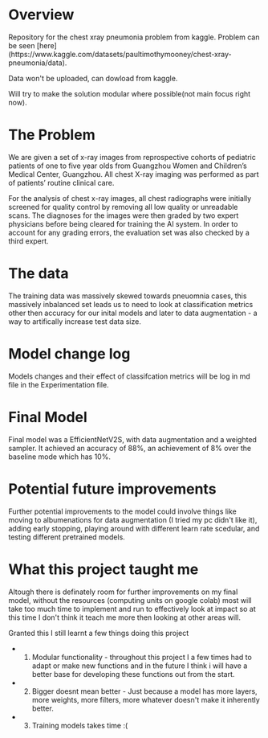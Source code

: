 # Overview
<span>
Repository for the chest xray pneumonia problem from kaggle. Problem can be seen [here](https://www.kaggle.com/datasets/paultimothymooney/chest-xray-pneumonia/data).


Data won't be uploaded, can dowload from kaggle.

Will try to make the solution modular where possible(not main focus right now).

</span>

# The Problem

We are given a set of x-ray images from reprospective cohorts of pediatric patients of one to five year olds  from Guangzhou Women and Children’s Medical Center, Guangzhou. All chest X-ray imaging was performed as part of patients’ routine clinical care.

For the analysis of chest x-ray images, all chest radiographs were initially screened for quality control by removing all low quality or unreadable scans. The diagnoses for the images were then graded by two expert physicians before being cleared for training the AI system. In order to account for any grading errors, the evaluation set was also checked by a third expert.

# The data

The training data was massively skewed towards pneuomnia cases, this massively inbalanced set leads us to need to look at classification metrics other then accuracy for our inital models and later to data augmentation - a way to artifically increase test data size.

# Model change log

Models changes and their effect of classifcation metrics will be log in md file in the Experimentation file.

# Final Model
Final model was a EfficientNetV2S, with data augmentation and a weighted sampler. It achieved an accuracy of 88%, an achievement of 8% over the baseline mode which has 10%.

# Potential future improvements
Further potential improvements to the model could involve things like moving to albumenations for data augmentation (I tried my pc didn't like it), adding early stopping, playing around with different learn rate scedular, and testing different pretrained models.


# What this project taught me
Altough there is definately room for further improvements on my final model, without the resources (computing units on google colab) most will take too much time to implement and run to effectively look at impact so at this time I don't think it teach me more then looking at other areas will.

Granted this I still learnt a few things doing this project

* 1. Modular functionality - throughout this project I a few times had to adapt or make new functions and in the future I think i will have a better base for developing these functions out from the start.
* 2.  Bigger doesnt mean better - Just because a model has more layers, more weights, more filters, more whatever doesn't make it inherently better.
* 3. Training models takes time :(